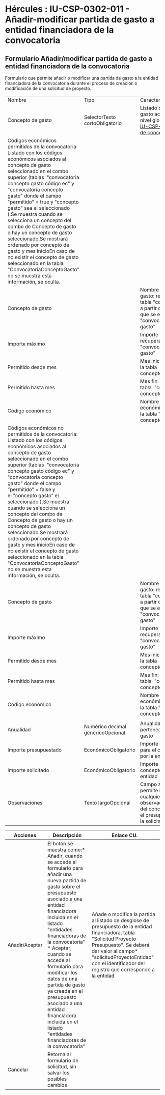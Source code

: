 # Hércules : IU\-CSP\-0302\-011 \- Añadir\-modificar partida de gasto a entidad financiadora de la convocatoria



## Formulario Añadir/modificar partida de gasto a entidad financiadora de la convocatoria

Formulario que permite añadir o modificar una partida de gasto a la entidad financiadora de la convocatoria durante el proceso de creación o modificación de una solicitud de proyecto.



|  | | |
| --- | --- | --- |
| Nombre | Tipo | Características / Notas |
| Concepto de gasto | SelectorTexto cortoObligatorio | Listado de conceptos de gasto activos definidos a nivel global en el SGI  en [IU\-CSP\-0090 \- Gestión de conceptos de gasto](https://confluence.um.es/confluence/pages/viewpage.action?pageId=87822689 "https://confluence.um.es/confluence/pages/viewpage.action?pageId=87822689") |
| Códigos económicos permitidos de la convocatoria:  Listado con los códigos económicos asociados al concepto de gasto seleccionado en el combo superior (tablas  "convocatoria concepto gasto código ec" y "convocatoria concepto gasto" donde el campo "permitido" \= true y "concepto gasto" sea el seleccionado ).Se muestra cuando se selecciona un concepto del combo de Concepto de gasto o hay un concepto de gasto seleccionado.Se mostrará ordenado por concepto de gasto y mes inicioEn caso de no existir el concepto de gasto seleccionado en la tabla "ConvocatoriaConceptoGasto" no se muestra esta información, se oculta. | | |
| Concepto de gasto |  | Nombre del concepto de gasto: recuperado de la tabla "concepto de gasto" a partir de la referencia que se establece desde "convocatoria concepto gasto" |
| Importe máximo |  | Importe máximo: recuperado de la tabla  "convocatoria concepto gasto" |
| Permitido desde mes |  | Mes inicio: recuperado de la tabla  "convocatoria concepto gasto" |
| Permitido hasta mes |  | Mes fin: recuperado de la tabla  "convocatoria concepto gasto" |
| Código económico |  | Nombre del código económico: recuperado de la tabla "convocatoria concepto gasto código ec" |
| Códigos económicos no permitidos de la convocatoria: Listado con los códigos económicos asociados al concepto de gasto seleccionado en el combo superior (tablas  "convocatoria concepto gasto código ec" y "convocatoria concepto gasto" donde el campo "permitido" \= false y el "concepto gasto" el seleccionado ).Se muestra cuando se selecciona un concepto del combo de Concepto de gasto o hay un concepto de gasto seleccionado.Se mostrará ordenado por concepto de gasto y mes inicioEn caso de no existir el concepto de gasto seleccionado en la tabla "ConvocatoriaConceptoGasto" no se muestra esta información, se oculta. | | |
| Concepto de gasto |  | Nombre del concepto de gasto: recuperado de la tabla "concepto de gasto" a partir de la referencia que se establece desde "convocatoria concepto gasto" |
| Importe máximo |  | Importe máximo: recuperado de la tabla  "convocatoria concepto gasto" |
| Permitido desde mes |  | Mes inicio: recuperado de la tabla  "convocatoria concepto gasto" |
| Permitido hasta mes |  | Mes fin: recuperado de la tabla  "convocatoria concepto gasto" |
| Código económico |  | Nombre del código económico: recuperado de la tabla "convocatoria concepto gasto código ec" |
|  | | |
| Anualidad | Numérico decimal genéricoOpcional | Anualidad a la que pertenece el concepto de gasto |
| Importe presupuestado | EconómicoObligatorio | Importe presupuestado para el concepto de gasto por la entidad |
| Importe solicitado | EconómicoObligatorio | Importe solicitado para el concepto de gasto por la entidad |
| Observaciones | Texto largoOpcional | Campo abierto que permite introducir cualquier observación consideración del concepto de gasto en el presupuesto asociada a la solicitud |



| Acciones | Descripción | Enlace CU. |
| --- | --- | --- |
| Añadir/Aceptar | El botón se muestra como:* Añadir, cuando se accede al formulario para añadir una nueva partida de gasto sobre el presupuesto asociado a una entidad financiadora incluida en el listado "entidades financiadoras de la convocatoria" * Aceptar, cuando se accede al formulario para modificar los datos de una partida de gasto ya creada en el presupuesto asociado a una entidad financiadora incluida en el listado "entidades financiadoras de la convocatoria" | Añade o modifica la partida al listado de desglose de presupuesto de la entidad financiadora, tabla "Solicitud Proyecto Presupuesto". Se deberá dar valor al campo* "solicitudProyectoEntidad" con el identificador del registro que corresponde a la entidad |
| Cancelar | Retorna al formulario de solicitud, sin salvar los posibles cambios |  |

  
  
  
  
  
  





